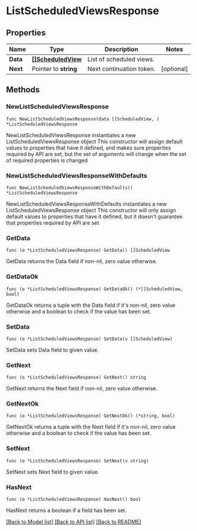# ListScheduledViewsResponse

## Properties

Name | Type | Description | Notes
------------ | ------------- | ------------- | -------------
**Data** | [**[]ScheduledView**](ScheduledView.md) | List of scheduled views. | 
**Next** | Pointer to **string** | Next continuation token. | [optional] 

## Methods

### NewListScheduledViewsResponse

`func NewListScheduledViewsResponse(data []ScheduledView, ) *ListScheduledViewsResponse`

NewListScheduledViewsResponse instantiates a new ListScheduledViewsResponse object
This constructor will assign default values to properties that have it defined,
and makes sure properties required by API are set, but the set of arguments
will change when the set of required properties is changed

### NewListScheduledViewsResponseWithDefaults

`func NewListScheduledViewsResponseWithDefaults() *ListScheduledViewsResponse`

NewListScheduledViewsResponseWithDefaults instantiates a new ListScheduledViewsResponse object
This constructor will only assign default values to properties that have it defined,
but it doesn't guarantee that properties required by API are set

### GetData

`func (o *ListScheduledViewsResponse) GetData() []ScheduledView`

GetData returns the Data field if non-nil, zero value otherwise.

### GetDataOk

`func (o *ListScheduledViewsResponse) GetDataOk() (*[]ScheduledView, bool)`

GetDataOk returns a tuple with the Data field if it's non-nil, zero value otherwise
and a boolean to check if the value has been set.

### SetData

`func (o *ListScheduledViewsResponse) SetData(v []ScheduledView)`

SetData sets Data field to given value.


### GetNext

`func (o *ListScheduledViewsResponse) GetNext() string`

GetNext returns the Next field if non-nil, zero value otherwise.

### GetNextOk

`func (o *ListScheduledViewsResponse) GetNextOk() (*string, bool)`

GetNextOk returns a tuple with the Next field if it's non-nil, zero value otherwise
and a boolean to check if the value has been set.

### SetNext

`func (o *ListScheduledViewsResponse) SetNext(v string)`

SetNext sets Next field to given value.

### HasNext

`func (o *ListScheduledViewsResponse) HasNext() bool`

HasNext returns a boolean if a field has been set.


[[Back to Model list]](../README.md#documentation-for-models) [[Back to API list]](../README.md#documentation-for-api-endpoints) [[Back to README]](../README.md)


